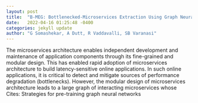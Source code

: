 ```yaml
---
layout: post
title:  "B-MEG: Bottlenecked-Microservices Extraction Using Graph Neural Networks"
date:   2022-04-16 01:25:48 -0400
categories: jekyll update
author: "G Somashekar, A Dutt, R Vaddavalli, SB Varanasi"
---
```

The microservices architecture enables independent development and maintenance of application components through its fine-grained and modular design. This has enabled rapid adoption of microservices architecture to build latency-sensitive online applications. In such online applications, it is critical to detect and mitigate sources of performance degradation (bottlenecks). However, the modular design of microservices architecture leads to a large graph of interacting microservices whose Cites: Strategies for pre-training graph neural networks